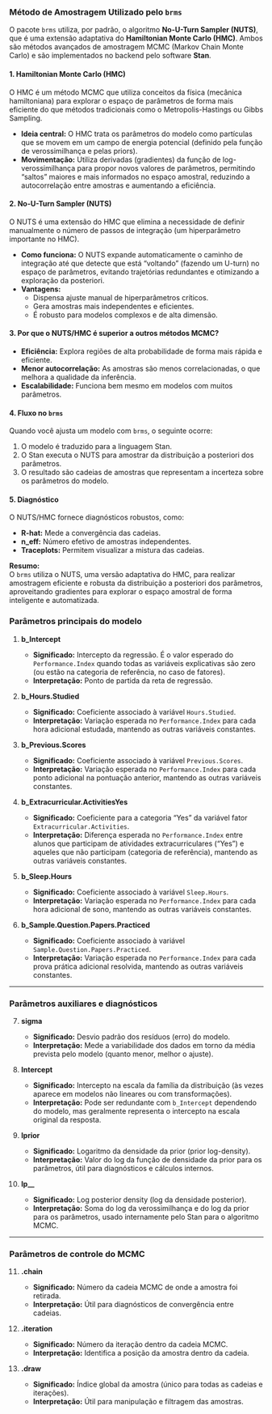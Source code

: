 ### Método de Amostragem Utilizado pelo `brms`

O pacote `brms` utiliza, por padrão, o algoritmo **No-U-Turn Sampler (NUTS)**, que é uma extensão adaptativa do **Hamiltonian Monte Carlo (HMC)**. Ambos são métodos avançados de amostragem MCMC (Markov Chain Monte Carlo) e são implementados no backend pelo software **Stan**.

#### 1. **Hamiltonian Monte Carlo (HMC)**

O HMC é um método MCMC que utiliza conceitos da física (mecânica hamiltoniana) para explorar o espaço de parâmetros de forma mais eficiente do que métodos tradicionais como o Metropolis-Hastings ou Gibbs Sampling.  
- **Ideia central:** O HMC trata os parâmetros do modelo como partículas que se movem em um campo de energia potencial (definido pela função de verossimilhança e pelas priors).  
- **Movimentação:** Utiliza derivadas (gradientes) da função de log-verossimilhança para propor novos valores de parâmetros, permitindo “saltos” maiores e mais informados no espaço amostral, reduzindo a autocorrelação entre amostras e aumentando a eficiência.

#### 2. **No-U-Turn Sampler (NUTS)**

O NUTS é uma extensão do HMC que elimina a necessidade de definir manualmente o número de passos de integração (um hiperparâmetro importante no HMC).  
- **Como funciona:** O NUTS expande automaticamente o caminho de integração até que detecte que está “voltando” (fazendo um U-turn) no espaço de parâmetros, evitando trajetórias redundantes e otimizando a exploração da posteriori.
- **Vantagens:**  
  - Dispensa ajuste manual de hiperparâmetros críticos.
  - Gera amostras mais independentes e eficientes.
  - É robusto para modelos complexos e de alta dimensão.

#### 3. **Por que o NUTS/HMC é superior a outros métodos MCMC?**

- **Eficiência:** Explora regiões de alta probabilidade de forma mais rápida e eficiente.
- **Menor autocorrelação:** As amostras são menos correlacionadas, o que melhora a qualidade da inferência.
- **Escalabilidade:** Funciona bem mesmo em modelos com muitos parâmetros.

#### 4. **Fluxo no `brms`**

Quando você ajusta um modelo com `brms`, o seguinte ocorre:
1. O modelo é traduzido para a linguagem Stan.
2. O Stan executa o NUTS para amostrar da distribuição a posteriori dos parâmetros.
3. O resultado são cadeias de amostras que representam a incerteza sobre os parâmetros do modelo.

#### 5. **Diagnóstico**

O NUTS/HMC fornece diagnósticos robustos, como:
- **R-hat:** Mede a convergência das cadeias.
- **n_eff:** Número efetivo de amostras independentes.
- **Traceplots:** Permitem visualizar a mistura das cadeias.



**Resumo:**  
O `brms` utiliza o NUTS, uma versão adaptativa do HMC, para realizar amostragem eficiente e robusta da distribuição a posteriori dos parâmetros, aproveitando gradientes para explorar o espaço amostral de forma inteligente e automatizada.


### Parâmetros principais do modelo

1. **b_Intercept**
   - **Significado:** Intercepto da regressão. É o valor esperado do `Performance.Index` quando todas as variáveis explicativas são zero (ou estão na categoria de referência, no caso de fatores).
   - **Interpretação:** Ponto de partida da reta de regressão.

2. **b_Hours.Studied**
   - **Significado:** Coeficiente associado à variável `Hours.Studied`.
   - **Interpretação:** Variação esperada no `Performance.Index` para cada hora adicional estudada, mantendo as outras variáveis constantes.

3. **b_Previous.Scores**
   - **Significado:** Coeficiente associado à variável `Previous.Scores`.
   - **Interpretação:** Variação esperada no `Performance.Index` para cada ponto adicional na pontuação anterior, mantendo as outras variáveis constantes.

4. **b_Extracurricular.ActivitiesYes**
   - **Significado:** Coeficiente para a categoria “Yes” da variável fator `Extracurricular.Activities`.
   - **Interpretação:** Diferença esperada no `Performance.Index` entre alunos que participam de atividades extracurriculares (“Yes”) e aqueles que não participam (categoria de referência), mantendo as outras variáveis constantes.

5. **b_Sleep.Hours**
   - **Significado:** Coeficiente associado à variável `Sleep.Hours`.
   - **Interpretação:** Variação esperada no `Performance.Index` para cada hora adicional de sono, mantendo as outras variáveis constantes.

6. **b_Sample.Question.Papers.Practiced**
   - **Significado:** Coeficiente associado à variável `Sample.Question.Papers.Practiced`.
   - **Interpretação:** Variação esperada no `Performance.Index` para cada prova prática adicional resolvida, mantendo as outras variáveis constantes.

---

### Parâmetros auxiliares e diagnósticos

7. **sigma**
   - **Significado:** Desvio padrão dos resíduos (erro) do modelo.
   - **Interpretação:** Mede a variabilidade dos dados em torno da média prevista pelo modelo (quanto menor, melhor o ajuste).

8. **Intercept**
   - **Significado:** Intercepto na escala da família da distribuição (às vezes aparece em modelos não lineares ou com transformações).
   - **Interpretação:** Pode ser redundante com `b_Intercept` dependendo do modelo, mas geralmente representa o intercepto na escala original da resposta.

9. **lprior**
   - **Significado:** Logaritmo da densidade da prior (prior log-density).
   - **Interpretação:** Valor do log da função de densidade da prior para os parâmetros, útil para diagnósticos e cálculos internos.

10. **lp__**
    - **Significado:** Log posterior density (log da densidade posterior).
    - **Interpretação:** Soma do log da verossimilhança e do log da prior para os parâmetros, usado internamente pelo Stan para o algoritmo MCMC.

---

### Parâmetros de controle do MCMC

11. **.chain**
    - **Significado:** Número da cadeia MCMC de onde a amostra foi retirada.
    - **Interpretação:** Útil para diagnósticos de convergência entre cadeias.

12. **.iteration**
    - **Significado:** Número da iteração dentro da cadeia MCMC.
    - **Interpretação:** Identifica a posição da amostra dentro da cadeia.

13. **.draw**
    - **Significado:** Índice global da amostra (único para todas as cadeias e iterações).
    - **Interpretação:** Útil para manipulação e filtragem das amostras.

